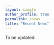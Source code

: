 ```yaml
---
layout: single
author_profile: true
permalink: /news
title: "Recent News"
---
```


To be updated.